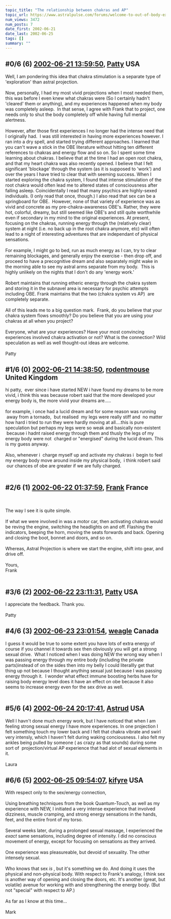 ```yaml
---
topic_title: "The relationship between chakras and AP"
topic_url: https://www.astralpulse.com/forums/welcome-to-out-of-body-experiences!/the-relationship-between-chakras-and-ap
num_views: 3472
num_posts: 7
date_first: 2002-06-21
date_last: 2002-06-25
tags: []
summary: ""
---
```


## \#0/6 (6) [2002-06-21 13:59:50](https://www.astralpulse.com/forums/index.php?msg=116933), [Patty](https://www.astralpulse.com/forums/profile/?u=673) USA ##
<section>
Well, I am pondering this idea that chakra stimulation is a separate type of 'exploration' than astral projection.
<br>
<br>
Now, personally, I had my most vivid projections when I most needed them, this was before I even knew what chakras were (So I certainly hadn't 'cleared' them or anything), and my experiences happened when my body was completely asleep.  In that sense, I agree with Frank that to project, one needs only to shut the body completely off while having full mental alertness.
<br>
<br>
However, after those first experiences I no longer had the intense need that I originally had.  I was still interested in having more experiences however. I ran into a dry spell, and started trying different approaches. I learned that you can't wave a stick in the OBE literature without hitting ten different references to chakras and energy flow and so on. So I spent some time learning about chakras. I believe that at the time I had an open root chakra, and that my heart chakra was also recently opened. I believe that I felt significant 'blockage' through the system (as it is supposed to 'work') and over the years I have tried to clear that with seeming success. When I started exploring the chakra system, I found that intense stimulation of the root chakra would often lead me to altered states of consciousness after falling asleep. Coincidentally I read that many psychics are highly-sexed individuals. (I only read that once, though.) I also read that sex can be a springboard for OBE.  However, none of that variety of experience was as vivid and concrete as my pre-chakra-awareness OBE's. Rather, they were hot, colorful, dreamy, but still seemed like OBE's and still quite worthwhile even if secondary in my mind to the original experiences. At present, focusing on the chakras, running energy through the (relatively clear) system at night (i.e. no back up in the root chakra anymore, etc) will often lead to a night of interesting adventures that are independant of physical sensations.
<br>
<br>
For example, I might go to bed, run as much energy as I can, try to clear remaining blockages, and generally enjoy the exercise - then drop off, and proceed to have a precognitive dream and also separately might wake in the morning able to see my astral arms separate from my body.  This is highly unlikely on the nights that I don't do any 'energy work.'
<br>
<br>
Robert maintains that running etheric energy through the chakra system and storing it in the subnavel area is necessary for psychic attempts including OBE. Frank maintains that the two (chakra system vs AP)  are completely separate.
<br>
<br>
All of this leads me to a big question mark.  Frank, do you believe that your chakra system flows smoothly? Do you believe that you are using your chakras at all when you project?
<br>
<br>
Everyone, what are your experiences? Have your most convincing experiences involved chakra activation or not? What is the connection? Wild speculation as well as well thought-out ideas are welcome.
<br>
<br>
Patty
</section>

## \#1/6 (0) [2002-06-21 14:38:50](https://www.astralpulse.com/forums/index.php?msg=7163), [rodentmouse](https://www.astralpulse.com/forums/profile/?u=554) United Kingdom ##
<section>
hi patty,  ever since i have started NEW i have found my dreams to be more vivid, i think this was because robert said that the more developed your energy body is, the more vivid your dreams are.....
<br>
<br>
for example, i once had a lucid dream and for some reason was running  away from a tornado,  but realised  my legs were really stiff and  no matter how hard i tried to run they were hardly moving at all....this is pure speculation but perhaps my legs were so weak and basically non-existent  because i hadnt raised energy through them and thusly the legs of my energy body were not  charged or "energised" during the lucid dream. This is my guess anyway.
<br>
<br>
Also, whenever i  charge myself up and activate my chakras i  begin to feel my energy body move around inside my physical body,  i think robert said  our chances of obe are greater if we are fully charged.
<br>
<br>
</section>

## \#2/6 (1) [2002-06-22 01:37:59](https://www.astralpulse.com/forums/index.php?msg=7189), [Frank](https://www.astralpulse.com/forums/profile/?u=359) France ##
<section>
<br>
<br>
The way I see it is quite simple.
<br>
<br>
If what we were involved in was a motor car, then activating chakras would be reving the engine, switching the headlights on and off. Flashing the indicators, beeping the horn, moving the seats forwards and back. Opening and closing the boot, bonnet and doors, and so on.
<br>
<br>
Whereas, Astral Projection is where we start the engine, shift into gear, and drive off.
<br>
<br>
Yours,
<br>
Frank
<br>
<br>
</section>

## \#3/6 (2) [2002-06-22 23:11:31](https://www.astralpulse.com/forums/index.php?msg=7218), [Patty](https://www.astralpulse.com/forums/profile/?u=673) USA ##
<section>
I appreciate the feedback. Thank you.
<br>
<br>
Patty
</section>

## \#4/6 (3) [2002-06-23 23:01:54](https://www.astralpulse.com/forums/index.php?msg=7270), [weagle](https://www.astralpulse.com/forums/profile/?u=538) Canada ##
<section>
I guess it would be true to some extent you have lots of extra energy of course if you channel it towards sex then obviously you will get a strong sexual drive.  What I noticed when I was doing NEW the wrong way when I was passing energy through my entire body (including the private parts)instead of on the sides then into my belly I could literallly get that thing up not because I thought anything sexual just because I was passing energy through it.  I wonder what effect immune boosting herbs have for raising body energy level does it have an effect on obe because it also seems to increase energy even for the sex drive as well.
<br>
<br>
</section>

## \#5/6 (4) [2002-06-24 20:17:41](https://www.astralpulse.com/forums/index.php?msg=7315), [Astrud](https://www.astralpulse.com/forums/profile/?u=726) USA ##
<section>
Well I havn't done much energy work, but I have noticed that when I am feeling strong sexual energy I have more experiences. In one projection I felt something touch my lower back and I felt that chakra vibrate and swirl very intensly, which I haven't felt during waking conciousness. I also felt my ankles being pulled by someone ( as crazy as that sounds) during some sort of  projection/virtual AP experience that had alot of sexual elements in it.
<br>
<br>
Laura
</section>

## \#6/6 (5) [2002-06-25 09:54:07](https://www.astralpulse.com/forums/index.php?msg=7346), [kifyre](https://www.astralpulse.com/forums/profile/?u=61) USA ##
<section>
With respect only to the sex/energy connection,
<br>
<br>
Using breathing techniques from the book Quantum-Touch, as well as my experience with NEW, I initiated a very intense experience that involved dizziness, muscle cramping, and strong energy sensations in the hands, feet, and the entire front of my torso.
<br>
<br>
Several weeks later, during a prolonged sexual massage, I experienced the
<i>
 exact
</i>
same sensations, including degree of intensity. I did no conscious movement of energy, except for focusing on sensations as they arrived.
<br>
<br>
One experience was pleasureable, but devoid of sexuality. The other intensely sexual.
<br>
<br>
Who knows that sex
<i>
 is
</i>
, but it's something we do. And doing it uses the physical and non-physical body. With respect to Frank's analogy, I think sex is another way of opening and closing the doors, etc. It's another (great, but volatile) avenue for working with and strengthening the energy body. (But not "special" with respect to AP.)
<br>
<br>
As far as I know at this time...
<br>
<br>
Mark
<br>
<br>
</section>